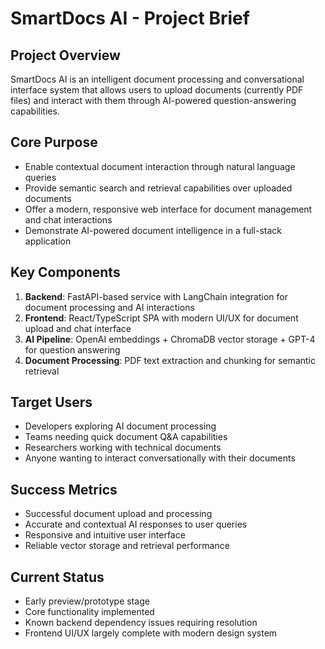 # SmartDocs AI - Project Brief

## Project Overview
SmartDocs AI is an intelligent document processing and conversational interface system that allows users to upload documents (currently PDF files) and interact with them through AI-powered question-answering capabilities.

## Core Purpose
- Enable contextual document interaction through natural language queries
- Provide semantic search and retrieval capabilities over uploaded documents
- Offer a modern, responsive web interface for document management and chat interactions
- Demonstrate AI-powered document intelligence in a full-stack application

## Key Components
1. **Backend**: FastAPI-based service with LangChain integration for document processing and AI interactions
2. **Frontend**: React/TypeScript SPA with modern UI/UX for document upload and chat interface
3. **AI Pipeline**: OpenAI embeddings + ChromaDB vector storage + GPT-4 for question answering
4. **Document Processing**: PDF text extraction and chunking for semantic retrieval

## Target Users
- Developers exploring AI document processing
- Teams needing quick document Q&A capabilities
- Researchers working with technical documents
- Anyone wanting to interact conversationally with their documents

## Success Metrics
- Successful document upload and processing
- Accurate and contextual AI responses to user queries
- Responsive and intuitive user interface
- Reliable vector storage and retrieval performance

## Current Status
- Early preview/prototype stage
- Core functionality implemented
- Known backend dependency issues requiring resolution
- Frontend UI/UX largely complete with modern design system